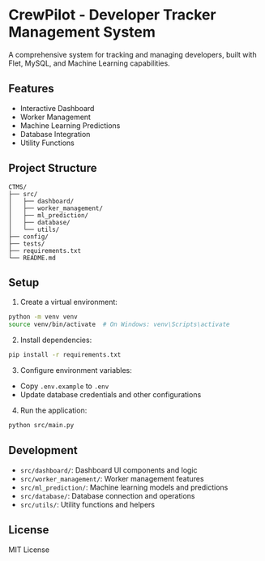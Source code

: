 # CrewPilot - Developer Tracker Management System

A comprehensive system for tracking and managing developers, built with Flet, MySQL, and Machine Learning capabilities.

## Features

- Interactive Dashboard
- Worker Management
- Machine Learning Predictions
- Database Integration
- Utility Functions

## Project Structure

```
CTMS/
├── src/
│   ├── dashboard/
│   ├── worker_management/
│   ├── ml_prediction/
│   ├── database/
│   └── utils/
├── config/
├── tests/
├── requirements.txt
└── README.md
```

## Setup

1. Create a virtual environment:
```bash
python -m venv venv
source venv/bin/activate  # On Windows: venv\Scripts\activate
```

2. Install dependencies:
```bash
pip install -r requirements.txt
```

3. Configure environment variables:
- Copy `.env.example` to `.env`
- Update database credentials and other configurations

4. Run the application:
```bash
python src/main.py
```

## Development

- `src/dashboard/`: Dashboard UI components and logic
- `src/worker_management/`: Worker management features
- `src/ml_prediction/`: Machine learning models and predictions
- `src/database/`: Database connection and operations
- `src/utils/`: Utility functions and helpers

## License

MIT License 
